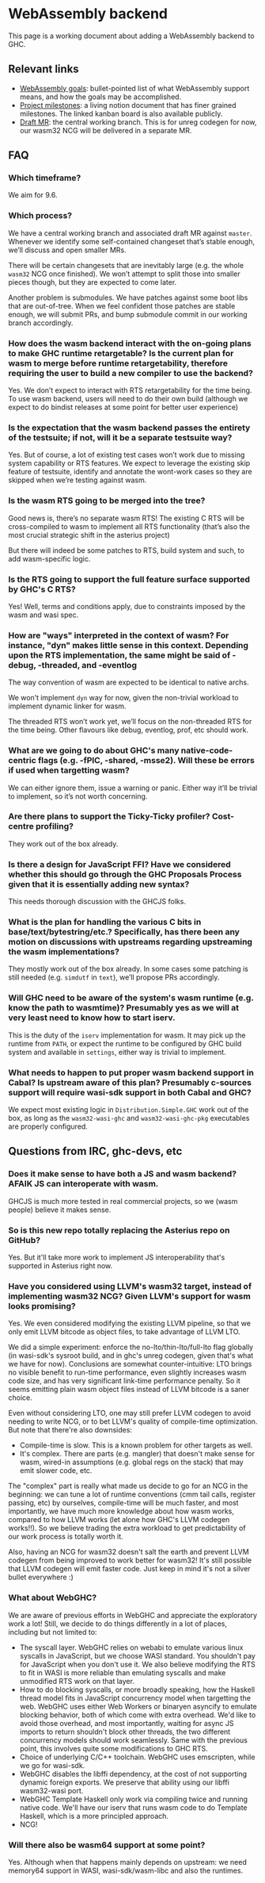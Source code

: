 # WebAssembly backend

This page is a working document about adding a WebAssembly backend to GHC.

## Relevant links

- [WebAssembly goals](https://gitlab.haskell.org/ghc/ghc/-/wikis/WebAssembly-goals): bullet-pointed list of what WebAssembly support means, and how the goals may be accomplished.
- [Project milestones](https://terrorjack.notion.site/Project-Milestones-02-22-2022-edition-9b751df9025a46d1b68b077083c83683): a living notion document that has finer grained milestones. The linked kanban board is also available publicly.
- [Draft MR](https://gitlab.haskell.org/ghc/ghc/-/merge_requests/7632): the central working branch. This is for unreg codegen for now, our wasm32 NCG will be delivered in a separate MR.

## FAQ

### Which timeframe?

We aim for 9.6.

### Which process?

We have a central working branch and associated draft MR against `master`. Whenever we identify some self-contained changeset that’s stable enough, we’ll discuss and open smaller MRs.

There will be certain changesets that are inevitably large (e.g. the whole `wasm32` NCG once finished). We won’t attempt to split those into smaller pieces though, but they are expected to come later.

Another problem is submodules. We have patches against some boot libs that are out-of-tree. When we feel confident those patches are stable enough, we will submit PRs, and bump submodule commit in our working branch accordingly.

### How does the wasm backend interact with the on-going plans to make GHC runtime retargetable? Is the current plan for wasm to merge before runtime retargetability, therefore requiring the user to build a new compiler to use the backend?

Yes. We don’t expect to interact with RTS retargetability for the time being. To use wasm backend, users will need to do their own build (although we expect to do bindist releases at some point for better user experience)

### Is the expectation that the wasm backend passes the entirety of the testsuite; if not, will it be a separate testsuite way?

Yes. But of course, a lot of existing test cases won’t work due to missing system capability or RTS features. We expect to leverage the existing skip feature of testsuite, identify and annotate the wont-work cases so they are skipped when we’re testing against wasm.

### Is the wasm RTS going to be merged into the tree?

Good news is, there’s no separate wasm RTS! The existing C RTS will be cross-compiled to wasm to implement all RTS functionality (that’s also the most crucial strategic shift in the asterius project)

But there will indeed be some patches to RTS, build system and such, to add wasm-specific logic.

### Is the RTS going to support the full feature surface supported by GHC's C RTS?

Yes! Well, terms and conditions apply, due to constraints imposed by the wasm and wasi spec.

### How are "ways" interpreted in the context of wasm? For instance, "dyn" makes little sense in this context. Depending upon the RTS implementation, the same might be said of -debug, -threaded, and -eventlog

The way convention of wasm are expected to be identical to native archs.

We won’t implement `dyn` way for now, given the non-trivial workload to implement dynamic linker for wasm.

The threaded RTS won’t work yet, we’ll focus on the non-threaded RTS for the time being. Other flavours like debug, eventlog, prof, etc should work.

### What are we going to do about GHC's many native-code-centric flags (e.g. -fPIC, -shared, -msse2). Will these be errors if used when targetting wasm?

We can either ignore them, issue a warning or panic. Either way it’ll be trivial to implement, so it’s not worth concerning.

### Are there plans to support the Ticky-Ticky profiler? Cost-centre profiling?

They work out of the box already.

### Is there a design for JavaScript FFI? Have we considered whether this should go through the GHC Proposals Process given that it is essentially adding new syntax?

This needs thorough discussion with the GHCJS folks.

### What is the plan for handling the various C bits in base/text/bytestring/etc.? Specifically, has there been any motion on discussions with upstreams regarding upstreaming the wasm implementations?

They mostly work out of the box already. In some cases some patching is still needed (e.g. `simdutf` in `text`), we’ll propose PRs accordingly.

### Will GHC need to be aware of the system's wasm runtime (e.g. know the path to wasmtime)? Presumably yes as we will at very least need to know how to start iserv.

This is the duty of the `iserv` implementation for wasm. It may pick up the runtime from `PATH`, or expect the runtime to be configured by GHC build system and available in `settings`, either way is trivial to implement.

### What needs to happen to put proper wasm backend support in Cabal? Is upstream aware of this plan? Presumably c-sources support will require wasi-sdk support in both Cabal and GHC?

We expect most existing logic in `Distribution.Simple.GHC` work out of the box, as long as the `wasm32-wasi-ghc` and `wasm32-wasi-ghc-pkg` executables are properly configured.

## Questions from IRC, ghc-devs, etc

### Does it make sense to have both a JS and wasm backend? AFAIK JS can interoperate with wasm.

GHCJS is much more tested in real commercial projects, so we (wasm people) believe it makes sense.

### So is this new repo totally replacing the Asterius repo on GitHub?

Yes. But it'll take more work to implement JS interoperability that's supported in Asterius right now.

### Have you considered using LLVM's wasm32 target, instead of implementing wasm32 NCG? Given LLVM's support for wasm looks promising?

Yes. We even considered modifying the existing LLVM pipeline, so that we only emit LLVM bitcode as object files, to take advantage of LLVM LTO.

We did a simple experiment: enforce the no-lto/thin-lto/full-lto flag globally (in wasi-sdk's sysroot build, and in ghc's unreg codegen, given that's what we have for now). Conclusions are somewhat counter-intuitive: LTO brings no visible benefit to run-time performance, even slightly increases wasm code size, and has very significant link-time performance penalty. So it seems emitting plain wasm object files instead of LLVM bitcode is a saner choice.

Even without considering LTO, one may still prefer LLVM codegen to avoid needing to write NCG, or to bet LLVM's quality of compile-time optimization. But note that there're also downsides:

- Compile-time is slow. This is a known problem for other targets as well.
- It's complex. There are parts (e.g. mangler) that doesn't make sense for wasm, wired-in assumptions (e.g. global regs on the stack) that may emit slower code, etc.

The "complex" part is really what made us decide to go for an NCG in the beginning: we can tune a lot of runtime conventions (cmm tail calls, register passing, etc) by ourselves, compile-time will be much faster, and most importantly, we have much more knowledge about how wasm works, compared to how LLVM works (let alone how GHC's LLVM codegen works!!). So we believe trading the extra workload to get predictability of our work process is totally worth it.

Also, having an NCG for wasm32 doesn't salt the earth and prevent LLVM codegen from being improved to work better for wasm32! It's still possible that LLVM codegen will emit faster code. Just keep in mind it's not a silver bullet everywhere :)

### What about WebGHC?

We are aware of previous efforts in WebGHC and appreciate the exploratory work a lot! Still, we decide to do things differently in a lot of places, including but not limited to:

- The syscall layer. WebGHC relies on webabi to emulate various linux syscalls in JavaScript, but we choose WASI standard. You shouldn't pay for JavaScript when you don't use it. We also believe modifying the RTS to fit in WASI is more reliable than emulating syscalls and make unmodified RTS work on that layer.
- How to do blocking syscalls, or more broadly speaking, how the Haskell thread model fits in JavaScript concurrency model when targetting the web. WebGHC uses either Web Workers or binaryen asyncify to emulate blocking behavior, both of which come with extra overhead. We'd like to avoid those overhead, and most importantly, waiting for async JS imports to return shouldn't block other threads, the two different concurrency models should work seamlessly. Same with the previous point, this involves quite some modifications to GHC RTS.
- Choice of underlying C/C++ toolchain. WebGHC uses emscripten, while we go for wasi-sdk.
- WebGHC disables the libffi dependency, at the cost of not supporting dynamic foreign exports. We preserve that ability using our libffi wasm32-wasi port.
- WebGHC Template Haskell only work via compiling twice and running native code. We'll have our iserv that runs wasm code to do Template Haskell, which is a more principled approach.
- NCG!

### Will there also be wasm64 support at some point?

Yes. Although when that happens mainly depends on upstream: we need memory64 support in WASI, wasi-sdk/wasm-libc and also the runtimes.